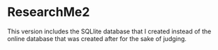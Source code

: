 # ResearchMe2

This version includes the SQLlite database that I created instead of the online database that was created after for the sake of judging. 
